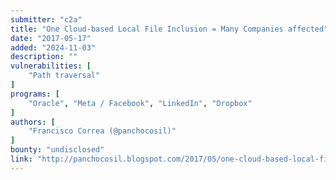 ```yaml
---
submitter: "c2a"
title: "One Cloud-based Local File Inclusion = Many Companies affected"
date: "2017-05-17"
added: "2024-11-03"
description: ""
vulnerabilities: [
    "Path traversal"
]
programs: [
    "Oracle", "Meta / Facebook", "LinkedIn", "Dropbox"
]
authors: [
    "Francisco Correa (@panchocosil)"
]
bounty: "undisclosed"
link: "http://panchocosil.blogspot.com/2017/05/one-cloud-based-local-file-inclusion.html"
---
```




